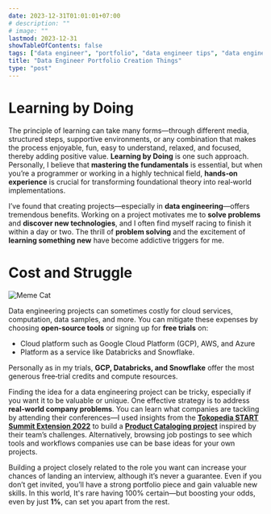 ```yaml
---
date: 2023-12-31T01:01:01+07:00
# description: ""
# image: ""
lastmod: 2023-12-31
showTableOfContents: false
tags: ["data engineer", "portfolio", "data engineer tips", "data engineer story", "blog"]
title: "Data Engineer Portfolio Creation Things"
type: "post"
---
```


# Learning by Doing

The principle of learning can take many forms—through different media, structured steps, supportive environments, or any combination that makes the process enjoyable, fun, easy to understand, relaxed, and focused, thereby adding positive value. **Learning by Doing** is one such approach. Personally, I believe that **mastering the fundamentals** is essential, but when you’re a programmer or working in a highly technical field, **hands‑on experience** is crucial for transforming foundational theory into real‑world implementations.


I’ve found that creating projects—especially in **data engineering**—offers tremendous benefits. Working on a project motivates me to **solve problems** and **discover new technologies**, and I often find myself racing to finish it within a day or two. The thrill of **problem solving** and the excitement of **learning something new** have become addictive triggers for me.

# Cost and Struggle

![Meme Cat](https://media4.giphy.com/media/v1.Y2lkPTc5MGI3NjExaGk2NTdkMGh3cWJocmphdXA2NDFreDB5dHB6cGQwcDk5OHBnaHYzeSZlcD12MV9pbnRlcm5hbF9naWZfYnlfaWQmY3Q9Zw/unQ3IJU2RG7DO/giphy.gif)

Data engineering projects can sometimes costly for cloud services, computation, data samples, and more. You can mitigate these expenses by choosing **open‑source tools** or signing up for **free trials** on: 
- Cloud platform such as Google Cloud Platform (GCP), AWS, and Azure
- Platform as a service like Databricks and Snowflake. 

Personally as in my trials, **GCP, Databricks, and Snowflake** offer the most generous free‑trial credits and compute resources.

Finding the idea for a data engineering project can be tricky, especially if you want it to be valuable or unique. One effective strategy is to address **real‑world company problems**. You can learn what companies are tackling by attending their conferences—I used insights from the [**Tokopedia START Summit Extension 2022**](https://medium.com/life-at-tokopedia/tokopedia-start-summit-2022-bringing-tech-learning-to-the-next-level-3c9dc3653f82) to build a [**Product Cataloging project**](/portfolio/product_cataloging_tokopedia) inspired by their team’s challenges. Alternatively, browsing job postings to see which tools and workflows companies use can be base ideas for your own projects.

Building a project closely related to the role you want can increase your chances of landing an interview, although it’s never a guarantee. Even if you don’t get invited, you’ll have a strong portfolio piece and gain valuable new skills. In this world, It's rare having 100% certain—but boosting your odds, even by just **1%**, can set you apart from the rest.

